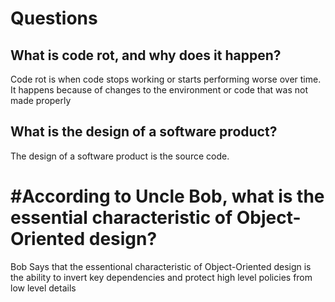 # Questions
## What is code rot, and why does it happen?
Code rot is when code stops working or starts performing worse over time. It happens because of changes to the environment or code that was not made properly
## What is the design of a software product?
The design of a software product is the source code. 
# #According to Uncle Bob, what is the essential characteristic of Object-Oriented design?
Bob Says that the essentional characteristic of Object-Oriented design is the ability to invert key dependencies and protect high level policies from low level details
